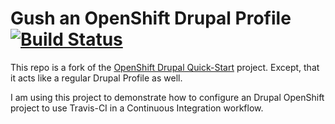 Gush an OpenShift Drupal Profile [![Build Status](https://travis-ci.org/dkinzer/gush.png?branch=master)](https://travis-ci.org/dkinzer/gush)
================================

This repo is a fork of the [OpenShift Drupal Quick-Start](https://github.com/openshift/drupal-quickstart) project. Except, that it acts like a regular Drupal Profile as well.

I am using this project to demonstrate how to configure an Drupal OpenShift project to use Travis-CI in a Continuous Integration workflow. 
